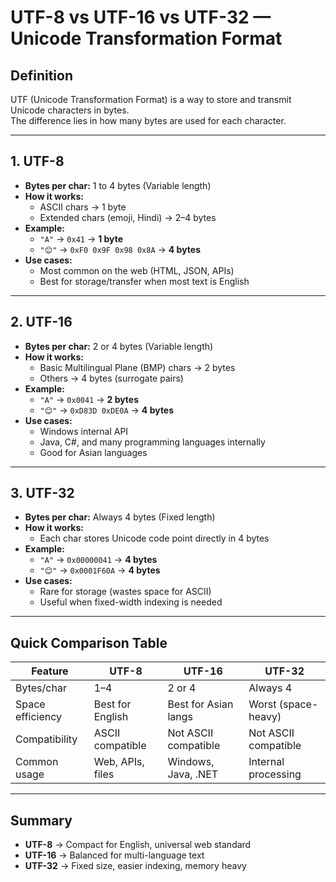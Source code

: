
# UTF-8 vs UTF-16 vs UTF-32 — Unicode Transformation Format

## Definition
UTF (Unicode Transformation Format) is a way to store and transmit Unicode characters in bytes.  
The difference lies in how many bytes are used for each character.

---

## 1. UTF-8
- **Bytes per char:** 1 to 4 bytes (Variable length)
- **How it works:**
  - ASCII chars → 1 byte
  - Extended chars (emoji, Hindi) → 2–4 bytes
- **Example:**
  - `"A"` → `0x41` → **1 byte**
  - `"😊"` → `0xF0 0x9F 0x98 0x8A` → **4 bytes**
- **Use cases:**
  - Most common on the web (HTML, JSON, APIs)
  - Best for storage/transfer when most text is English

---

## 2. UTF-16
- **Bytes per char:** 2 or 4 bytes (Variable length)
- **How it works:**
  - Basic Multilingual Plane (BMP) chars → 2 bytes
  - Others → 4 bytes (surrogate pairs)
- **Example:**
  - `"A"` → `0x0041` → **2 bytes**
  - `"😊"` → `0xD83D 0xDE0A` → **4 bytes**
- **Use cases:**
  - Windows internal API
  - Java, C#, and many programming languages internally
  - Good for Asian languages

---

## 3. UTF-32
- **Bytes per char:** Always 4 bytes (Fixed length)
- **How it works:**
  - Each char stores Unicode code point directly in 4 bytes
- **Example:**
  - `"A"` → `0x00000041` → **4 bytes**
  - `"😊"` → `0x0001F60A` → **4 bytes**
- **Use cases:**
  - Rare for storage (wastes space for ASCII)
  - Useful when fixed-width indexing is needed

---

## Quick Comparison Table

| Feature         | UTF-8           | UTF-16          | UTF-32         |
|----------------|----------------|----------------|---------------|
| Bytes/char     | 1–4            | 2 or 4         | Always 4      |
| Space efficiency| Best for English | Best for Asian langs | Worst (space-heavy) |
| Compatibility  | ASCII compatible | Not ASCII compatible | Not ASCII compatible |
| Common usage   | Web, APIs, files | Windows, Java, .NET | Internal processing |

---

## Summary
- **UTF-8** → Compact for English, universal web standard
- **UTF-16** → Balanced for multi-language text
- **UTF-32** → Fixed size, easier indexing, memory heavy
